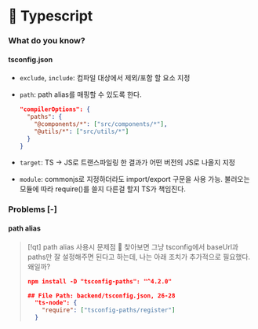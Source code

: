 # 󰏢 Typescript


### What do you know?

#### tsconfig.json

- `exclude`, `include`:
  컴파일 대상에서 제외/포함 할 요소 지정

- `path`:
  path alias를 매핑할 수 있도록 한다.
  ```json
  "compilerOptions": {
    "paths": {
      "@components/*": ["src/components/*"],
      "@utils/*": ["src/utils/*"]
    }
  }
  ```

- `target`:
  TS -> JS로 트랜스파일링 한 결과가 어떤 버전의 JS로 나올지 지정

- `module`:
  commonjs로 지정하더라도 import/export 구문을 사용 가능. 불러오는 모듈에 따라 require()를 쓸지 다른걸 할지 TS가 책임진다.




### Problems [-]

#### path alias


> [!qt] path alias 사용시 문제점
>   󱞪 찾아보면 그냥 tsconfig에서 baseUrl과 paths만 잘 설정해주면 된다고 하는데, 나는 아래 조치가 추가적으로 필요했다. 왜일까?
>
> ```json
> npm install -D "tsconfig-paths": "^4.2.0"
>
> ## File Path: backend/tsconfig.json, 26-28
>   "ts-node": {
>     "require": ["tsconfig-paths/register"]
>   }
> ```
